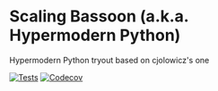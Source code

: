 # Scaling Bassoon (a.k.a. Hypermodern Python)

Hypermodern Python tryout based on cjolowicz's one

[![Tests](https://github.com/inkoit/scaling-bassoon/workflows/Tests/badge.svg)](https://github.com/inkoit/scaling-bassoon/actions?workflow=Tests)
[![Codecov](https://codecov.io/gh/inkoit/scaling-bassoon/branch/master/graph/badge.svg)](https://codecov.io/gh/inkoit/scaling-bassoon)
